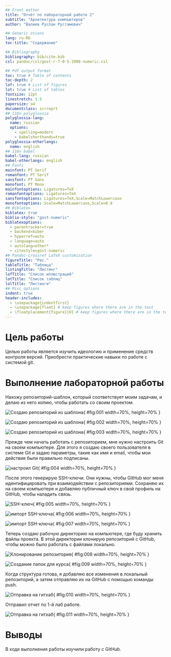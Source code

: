 ```yaml
---
## Front matter
title: "Отчёт по лабораторной работе 2"
subtitle: "Архитектура компьютеров"
author: "Валиев Руслан Рустамович"

## Generic otions
lang: ru-RU
toc-title: "Содержание"

## Bibliography
bibliography: bib/cite.bib
csl: pandoc/csl/gost-r-7-0-5-2008-numeric.csl

## Pdf output format
toc: true # Table of contents
toc-depth: 2
lof: true # List of figures
lot: true # List of tables
fontsize: 12pt
linestretch: 1.5
papersize: a4
documentclass: scrreprt
## I18n polyglossia
polyglossia-lang:
  name: russian
  options:
	- spelling=modern
	- babelshorthands=true
polyglossia-otherlangs:
  name: english
## I18n babel
babel-lang: russian
babel-otherlangs: english
## Fonts
mainfont: PT Serif
romanfont: PT Serif
sansfont: PT Sans
monofont: PT Mono
mainfontoptions: Ligatures=TeX
romanfontoptions: Ligatures=TeX
sansfontoptions: Ligatures=TeX,Scale=MatchLowercase
monofontoptions: Scale=MatchLowercase,Scale=0.9
## Biblatex
biblatex: true
biblio-style: "gost-numeric"
biblatexoptions:
  - parentracker=true
  - backend=biber
  - hyperref=auto
  - language=auto
  - autolang=other*
  - citestyle=gost-numeric
## Pandoc-crossref LaTeX customization
figureTitle: "Рис."
tableTitle: "Таблица"
listingTitle: "Листинг"
lofTitle: "Список иллюстраций"
lotTitle: "Список таблиц"
lolTitle: "Листинги"
## Misc options
indent: true
header-includes:
  - \usepackage{indentfirst}
  - \usepackage{float} # keep figures where there are in the text
  - \floatplacement{figure}{H} # keep figures where there are in the text
---
```


# Цель работы

Целью работы является изучить идеологию и применение средств контроля версий. Приобрести практические навыки по работе с системой git.

# Выполнение лабораторной работы

Нахожу репозиторий-шаблон, который соответствует моим задачам, и делаю из него копию, чтобы работать со своим проектом.

![Создаю репозиторий из шаблона](image/01.png){ #fig:001 width=70%, height=70% }

![Создаю репозиторий из шаблона](image/02.png){ #fig:002 width=70%, height=70% }

![Создаю репозиторий из шаблона](image/03.png){ #fig:003 width=70%, height=70% }

Прежде чем начать работать с репозиторием, мне нужно настроить Git на своем компьютере. Для этого я создаю своего пользователя в системе Git и задаю параметры, такие как имя и email, чтобы мои действия были правильно подписаны.

![настроил Git](image/04.png){ #fig:004 width=70%, height=70% }

После этого генерирую SSH-ключи. Они нужны, чтобы GitHub мог меня идентифицировать при взаимодействии с репозиториями. Сохраняю их на своем компьютере и добавляю публичный ключ в свой профиль на GitHub, чтобы наладить связь.

![SSH-ключ](image/05.png){ #fig:005 width=70%, height=70% }

![импорт SSH-ключа](image/06.png){ #fig:006 width=70%, height=70% }

![импорт SSH-ключа](image/07.png){ #fig:007 width=70%, height=70% }

Теперь создаю рабочую директорию на компьютере, где буду хранить файлы проекта. В этой директории клонирую репозиторий с GitHub, чтобы можно было работать с файлами локально. 

![Клонирование репозитория](image/08.png){ #fig:008 width=70%, height=70% }

![Создание папок для курса](image/09.png){ #fig:009 width=70%, height=70% }

Когда структура готова, я добавляю все изменения в локальный репозиторий, а затем отправляю их на GitHub с помощью команды push.

![Отправка на гитхаб](image/10.png){ #fig:010 width=70%, height=70% } 

Отправил отчет по 1-й лаб работе.

![Отправка на гитхаб](image/11.png){ #fig:011 width=70%, height=70% } 

# Выводы

В ходе выполнения работы изучили работу с GitHub.
